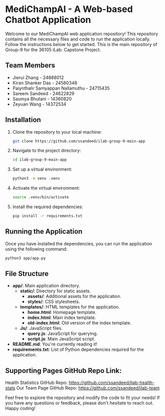 # MediChampAI - A Web-based Chatbot Application

Welcome to our MediChampAI web application repository! This repository contains all the necessary files and code to run the application locally. Follow the instructions below to get started. This is the main repository of Group-9 for the 36105 iLab: Capstone Project.

## Team Members

* Jierui Zhang - 24888012
* Kiran Shanker Das - 24580348
* Paiynthalir Samyappan Nallamuthu - 24715435
* Sareem Sandeed - 24622829
* Saumya Bhutani	- 14360820
* Zeyuan Wang	- 14372534

## Installation

1. Clone the repository to your local machine:

   ```bash
   git clone https://github.com/ssandeed/ilab-group-9-main-app
   ```

2. Navigate to the project directory:

   ```bash
   cd ilab-group-9-main-app
   ```

3. Set up a virtual environment:

   ```bash
   python3 -m venv .venv
   ```

4. Activate the virtual environment:

   ```bash
   source .venv/bin/activate
   ```

5. Install the required dependencies:

   ```bash
   pip install -r requirements.txt
   ```

## Running the Application

Once you have installed the dependencies, you can run the application using the following command:

```bash
python3 app/app.py
```

## File Structure

- **app/**: Main application directory.
  - **static/**: Directory for static assets.
    - **assets/**: Additional assets for the application.
    - **styles/**: CSS stylesheets.
  - **templates/**: HTML templates for the application.
    - **home.html**: Homepage template.
    - **index.html**: Main index template.
    - **old-index.html**: Old version of the index template.
  - **Js/**: JavaScript files.
    - **query.js**: JavaScript for querying.
    - **script.js**: Main JavaScript script.
- **README.md**: You're currently reading it!
- **requirements.txt**: List of Python dependencies required for the application.

## Supporting Pages GitHub Repo Link:
Health Statistics GitHub Repo: https://github.com/ssandeed/ilab-health-stats
Our Team Page GitHub Repo: https://github.com/ssandeed/ilab-team

Feel free to explore the repository and modify the code to fit your needs! If you have any questions or feedback, please don't hesitate to reach out. Happy coding!

